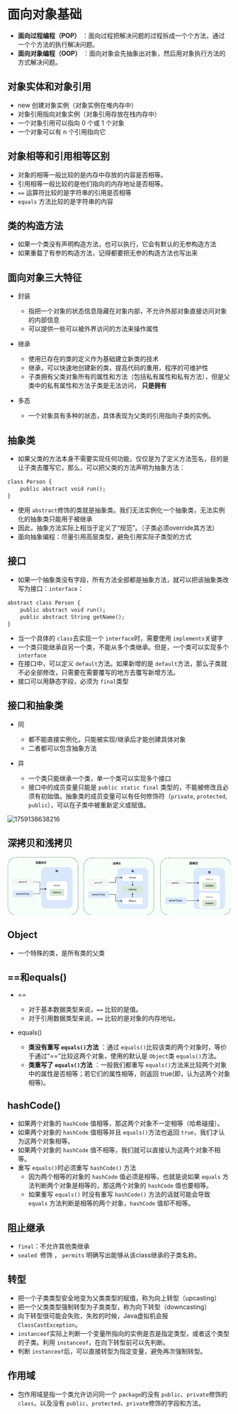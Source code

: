 # 面向对象基础

* **面向过程编程（POP）** ：面向过程把解决问题的过程拆成一个个方法，通过一个个方法的执行解决问题。
* **面向对象编程（OOP）** ：面向对象会先抽象出对象，然后用对象执行方法的方式解决问题。

## 对象实体和对象引用

* new 创建对象实例（对象实例在堆内存中）
* 对象引用指向对象实例（对象引用存放在栈内存中）
* 一个对象引用可以指向 0 个或 1 个对象
* 一个对象可以有 n 个引用指向它

## 对象相等和引用相等区别

* 对象的相等一般比较的是内存中存放的内容是否相等。
* 引用相等一般比较的是他们指向的内存地址是否相等。
* `==` 运算符比较的是字符串的引用是否相等
* `equals` 方法比较的是字符串的内容

## 类的构造方法

* 如果一个类没有声明构造方法，也可以执行，它会有默认的无参构造方法
* 如果重载了有参的构造方法，记得都要把无参的构造方法也写出来

## 面向对象三大特征

* 封装

  * 指把一个对象的状态信息隐藏在对象内部，不允许外部对象直接访问对象的内部信息
  * 可以提供一些可以被外界访问的方法来操作属性
* 继承

  * 使用已存在的类的定义作为基础建立新类的技术
  * 继承，可以快速地创建新的类，提高代码的重用，程序的可维护性
  * 子类拥有父类对象所有的属性和方法（包括私有属性和私有方法），但是父类中的私有属性和方法子类是无法访问， **只是拥有**
* 多态

  * 一个对象具有多种的状态，具体表现为父类的引用指向子类的实例。

## 抽象类

* 如果父类的方法本身不需要实现任何功能，仅仅是为了定义方法签名，目的是让子类去覆写它，那么，可以把父类的方法声明为抽象方法：

```
class Person {
    public abstract void run();
}

```

* 使用 `abstract`修饰的类就是抽象类。我们无法实例化一个抽象类，无法实例化的抽象类只能用于被继承
* 因此，抽象方法实际上相当于定义了“规范”。（子类必须override其方法）
* 面向抽象编程：尽量引用高层类型，避免引用实际子类型的方式

## 接口

* 如果一个抽象类没有字段，所有方法全部都是抽象方法，就可以把该抽象类改写为接口：`interface`：

```
abstract class Person {
    public abstract void run();
    public abstract String getName();
}

```

* 当一个具体的 `class`去实现一个 `interface`时，需要使用 `implements`关键字
* 一个类只能继承自另一个类，不能从多个类继承。但是，一个类可以实现多个 `interface`
* 在接口中，可以定义 `default`方法。如果新增的是 `default`方法，那么子类就不必全部修改，只需要在需要覆写的地方去覆写新增方法。
* 接口可以用静态字段，必须为 `final`类型

## 接口和抽象类

* 同

  * 都不能直接实例化，只能被实现/继承后才能创建具体对象
  * 二者都可以包含抽象方法
* 异

  * 一个类只能继承一个类，单一个类可以实现多个接口
  * 接口中的成员变量只能是 `public static final` 类型的，不能被修改且必须有初始值。抽象类的成员变量可以有任何修饰符（`private`, `protected`, `public`），可以在子类中被重新定义或赋值。

![1759138638216](https://file+.vscode-resource.vscode-cdn.net/d%3A/University/Major/JavaGuide/Java/image/%E9%9D%A2%E5%90%91%E5%AF%B9%E8%B1%A1/1759138638216.png)

## 深拷贝和浅拷贝

![1758760796493](image/基础/1758760796493.png)

## Object

* 一个特殊的类，是所有类的父类

## ==和equals()

* ==

  * 对于基本数据类型来说，`==` 比较的是值。
  * 对于引用数据类型来说，`==` 比较的是对象的内存地址。
* equals()

  * **类没有重写 `equals()`方法** ：通过 `equals()`比较该类的两个对象时，等价于通过“==”比较这两个对象，使用的默认是 `Object`类 `equals()`方法。
  * **类重写了 `equals()`方法** ：一般我们都重写 `equals()`方法来比较两个对象中的属性是否相等；若它们的属性相等，则返回 true(即，认为这两个对象相等)。

## hashCode()

* 如果两个对象的 `hashCode` 值相等，那这两个对象不一定相等（哈希碰撞）。
* 如果两个对象的 `hashCode` 值相等并且 `equals()`方法也返回 `true`，我们才认为这两个对象相等。
* 如果两个对象的 `hashCode` 值不相等，我们就可以直接认为这两个对象不相等。
* 重写 `equals()`时必须重写 `hashCode()` 方法
  * 因为两个相等的对象的 `hashCode` 值必须是相等。也就是说如果 `equals` 方法判断两个对象是相等的，那这两个对象的 `hashCode` 值也要相等。
  * 如果重写 `equals()` 时没有重写 `hashCode()` 方法的话就可能会导致 `equals` 方法判断是相等的两个对象，`hashCode` 值却不相等。

## 阻止继承

* `final`：不允许其他类继承
* `sealed `修饰 ， `permits` 明确写出能够从该class继承的子类名称。

## 转型

* 把一个子类类型安全地变为父类类型的赋值，称为向上转型（upcasting）
* 把一个父类类型强制转型为子类类型，称为向下转型（downcasting）
* 向下转型很可能会失败，失败的时候，Java虚拟机会报 `ClassCastException`。
* `instanceof`实际上判断一个变量所指向的实例是否是指定类型，或者这个类型的子类。利用 `instanceof`，在向下转型前可以先判断。
* 判断 `instanceof`后，可以直接转型为指定变量，避免再次强制转型。

## 作用域

* 包作用域是指一个类允许访问同一个 `package`的没有 `public`、`private`修饰的 `class`，以及没有 `public`、`protected`、`private`修饰的字段和方法。
